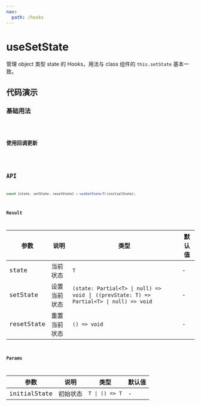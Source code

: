 ```yaml
---
nav:
  path: /hooks
---
```


# useSetState

管理 object 类型 state 的 Hooks，用法与 class 组件的 `this.setState` 基本一致。

## 代码演示

### 基础用法

<code src="./demo/demo1.tsx" />

### 使用回调更新

<code src="./demo/demo2.tsx" />

## API

```typescript
const [state, setState, resetState] = useSetState<T>(initialState);
```

### Result

| 参数       | 说明         | 类型                                                                                      | 默认值 |
| ---------- | ------------ | ----------------------------------------------------------------------------------------- | ------ |
| state      | 当前状态     | `T`                                                                                       | -      |
| setState   | 设置当前状态 | `(state: Partial<T> \| null) => void` \| `((prevState: T) => Partial<T> \| null) => void` | -      |
| resetState | 重置当前状态 | `() => void`                                                                              | -      |

### Params

| 参数         | 说明     | 类型           | 默认值 |
| ------------ | -------- | -------------- | ------ |
| initialState | 初始状态 | `T \| () => T` | -      |
